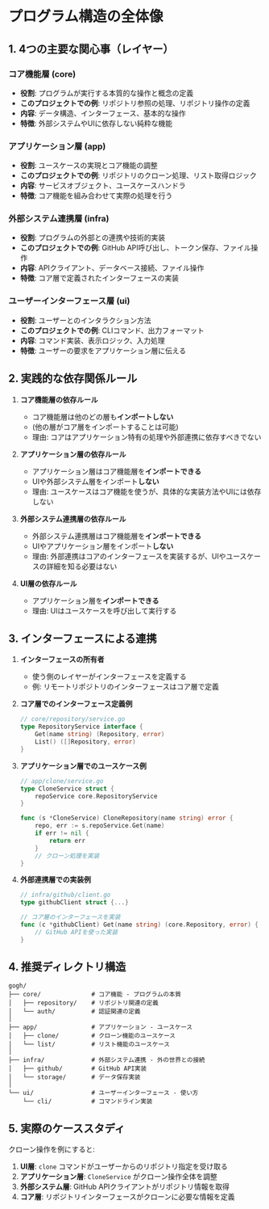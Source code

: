 # プログラム構造の全体像

## 1. 4つの主要な関心事（レイヤー）

### コア機能層 (core)

- **役割**: プログラムが実行する本質的な操作と概念の定義
- **このプロジェクトでの例**: リポジトリ参照の処理、リポジトリ操作の定義
- **内容**: データ構造、インターフェース、基本的な操作
- **特徴**: 外部システムやUIに依存しない純粋な機能

### アプリケーション層 (app)

- **役割**: ユースケースの実現とコア機能の調整
- **このプロジェクトでの例**: リポジトリのクローン処理、リスト取得ロジック
- **内容**: サービスオブジェクト、ユースケースハンドラ
- **特徴**: コア機能を組み合わせて実際の処理を行う

### 外部システム連携層 (infra)

- **役割**: プログラムの外部との連携や技術的実装
- **このプロジェクトでの例**: GitHub API呼び出し、トークン保存、ファイル操作
- **内容**: APIクライアント、データベース接続、ファイル操作
- **特徴**: コア層で定義されたインターフェースの実装

### ユーザーインターフェース層 (ui)

- **役割**: ユーザーとのインタラクション方法
- **このプロジェクトでの例**: CLIコマンド、出力フォーマット
- **内容**: コマンド実装、表示ロジック、入力処理
- **特徴**: ユーザーの要求をアプリケーション層に伝える

## 2. 実践的な依存関係ルール

1. **コア機能層の依存ルール**
   - コア機能層は他のどの層も**インポートしない**
   - (他の層がコア層をインポートすることは可能)
   - 理由: コアはアプリケーション特有の処理や外部連携に依存すべきでない

2. **アプリケーション層の依存ルール**
   - アプリケーション層はコア機能層を**インポートできる**
   - UIや外部システム層をインポート**しない**
   - 理由: ユースケースはコア機能を使うが、具体的な実装方法やUIには依存しない

3. **外部システム連携層の依存ルール**
   - 外部システム連携層はコア機能層を**インポートできる**
   - UIやアプリケーション層をインポート**しない**
   - 理由: 外部連携はコアのインターフェースを実装するが、UIやユースケースの詳細を知る必要はない

4. **UI層の依存ルール**
   - アプリケーション層を**インポートできる**
   - 理由: UIはユースケースを呼び出して実行する

## 3. インターフェースによる連携

1. **インターフェースの所有者**
   - 使う側のレイヤーがインターフェースを定義する
   - 例: リモートリポジトリのインターフェースはコア層で定義

2. **コア層でのインターフェース定義例**
   ```go
   // core/repository/service.go
   type RepositoryService interface {
       Get(name string) (Repository, error)
       List() ([]Repository, error)
   }
   ```

3. **アプリケーション層でのユースケース例**
   ```go
   // app/clone/service.go
   type CloneService struct {
       repoService core.RepositoryService
   }
   
   func (s *CloneService) CloneRepository(name string) error {
       repo, err := s.repoService.Get(name)
       if err != nil {
           return err
       }
       // クローン処理を実装
   }
   ```

4. **外部連携層での実装例**
   ```go
   // infra/github/client.go
   type githubClient struct {...}

   // コア層のインターフェースを実装
   func (c *githubClient) Get(name string) (core.Repository, error) {
       // GitHub APIを使った実装
   }
   ```

## 4. 推奨ディレクトリ構造

```
gogh/
├── core/              # コア機能 - プログラムの本質
│   ├── repository/    # リポジトリ関連の定義
│   └── auth/          # 認証関連の定義
│
├── app/               # アプリケーション - ユースケース
│   ├── clone/         # クローン機能のユースケース
│   └── list/          # リスト機能のユースケース
│
├── infra/             # 外部システム連携 - 外の世界との接続
│   ├── github/        # GitHub API実装
│   └── storage/       # データ保存実装
│
└── ui/                # ユーザーインターフェース - 使い方
    └── cli/           # コマンドライン実装
```

## 5. 実際のケーススタディ

クローン操作を例にすると:

1. **UI層**: `clone` コマンドがユーザーからのリポジトリ指定を受け取る
2. **アプリケーション層**: `CloneService` がクローン操作全体を調整
3. **外部システム層**: GitHub APIクライアントがリポジトリ情報を取得
4. **コア層**: リポジトリインターフェースがクローンに必要な情報を定義
